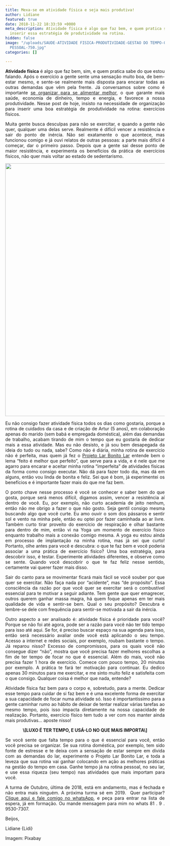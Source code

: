 ```yaml
---
title: Mexa-se em atividade física e seja mais produtiva!
author: Lidiane
featured: true
date: 2018-11-22 18:33:59 +0000
meta_description: Atividade física é algo que faz bem, e quem pratica sabe. Veja como
  inserir essa estratégia de produtividade na rotina.
hidden: false
image: "/uploads/SAUDE-ATIVIDADE FISICA-PRODUTIVIDADE-GESTAO DO TEMPO-ORGANIZACAO
  PESSOAL-750.jpg"
categories: []

---
```

<p align="justify"><strong>Atividade física</strong> é algo que faz bem, sim, e quem pratica sabe do que estou falando. Após o exercício a gente sente uma sensação muito boa, de bem-estar mesmo, e sente-se realmente mais disposta para encarar todas as outras demandas que vêm pela frente. Já conversamos sobre como é importante <a href="[http://www.trololodemulher.com.br/2018/10/10/produtividade-6/](http://www.trololodemulher.com.br/2018/10/10/produtividade-6/ "http://www.trololodemulher.com.br/2018/10/10/produtividade-6/")" target="_blank" rel="noopener">se organizar para se alimentar melhor</a>, o que garante mais saúde, economia de dinheiro, tempo e energia, e favorece a nossa produtividade. Nesse post de hoje, insisto na necessidade de organização para inserir uma boa estratégia de produtividade na rotina: exercícios físicos.</p>

<p align="justify">Muita gente busca desculpas para não se exercitar, e quando a gente não quer, qualquer uma delas serve. Realmente é difícil vencer a resistência e sair do ponto de inércia. Não sei exatamente o que acontece, mas funcionou comigo e já ouvi relatos de outras pessoas: a parte mais difícil é começar, dar o primeiro passo. Depois que a gente sai desse ponto de maior resistência, e experimenta os benefícios da prática de exercícios físicos, não quer mais voltar ao estado de sedentarismo.</p>

<p align="center"><img class="alignnone size-full wp-image-14728" src="[http://www.trololodemulher.com.br/blog/wp-content/uploads/2018/10/ATIVIDADE-F](http://www.trololodemulher.com.br/blog/wp-content/uploads/2018/10/ATIVIDADE-F "http://www.trololodemulher.com.br/blog/wp-content/uploads/2018/10/ATIVIDADE-F")ÍSICA-EXERCICIO-FISICO-SAUDE-BEM-ESTAR-PRODUTIVIDADE-GESTAO-DO-TEMPO-ORGANIZACAO-PESSOAL-BEM-VIVER-BLOG.jpg" alt="" width="800" height="800" /></p>

<p align="justify">Eu não consigo fazer atividade física todos os dias como gostaria, porque a rotina de cuidados da casa e de criação de Artur (5 anos), em colaboração apenas do marido (sem babá e empregada doméstica), além das demandas de trabalho, acabam tirando de mim o tempo que eu gostaria de dedicar mais a essa atividade. Mas eu não desisto, e já sou bem desapegada da ideia do tudo ou nada, sabe? Como não é diária, minha rotina de exercício não é perfeita, mas quem já fez o <a href="[http://www.trololodemulher.com.br/projeto-lar-bonito-lar/](http://www.trololodemulher.com.br/projeto-lar-bonito-lar/ "http://www.trololodemulher.com.br/projeto-lar-bonito-lar/")" target="_blank" rel="noopener">Projeto Lar Bonito Lar</a> entende bem o lema “feito é melhor que perfeito”, que serve para a vida, e é nele que me agarro para encarar e aceitar minha rotina “imperfeita” de atividades físicas da forma como consigo executar. Não dá para fazer todo dia, mas dá em alguns, então vou linda de bonita e feliz. Sei que é bom, já experimentei os benefícios e é importante fazer mais do que me faz bem.</p>

<p align="justify">O ponto chave nesse processo é você se conhecer e saber bem do que gosta, porque será menos difícil, digamos assim, vencer a resistência aí dentro de você. Eu, por exemplo, não curto academia de jeito nenhum, então não me obrigo a fazer o que não gosto. Seja gentil consigo mesma buscando algo que você curte. Eu amo ouvir o som dos pássaros e sentir sol e vento na minha pele, então eu optei por fazer caminhada ao ar livre. Também curto tirar proveito do exercício de respiração e olhar bastante para dentro de mim, então vi na Yoga um momento de exercício físico enquanto trabalho mais a conexão comigo mesma. A yoga eu estou ainda em processo de implantação na minha rotina, mas já sei que curto! Portanto, olhe antes para você e descubra: o que te faz bem e você poderia associar a uma prática de exercício físico? Uma boa estratégia, para descobrir isso, é testar. Experimente atividades diferentes, e observe como se sente. Quando você descobrir o que te faz feliz nesse sentido, certamente vai querer fazer mais disso.</p>

<p align="justify">Sair do canto para se movimentar ficará mais fácil se você souber por que quer se exercitar. Não faça nada por “acidente”, mas “de propósito”. Essa consciência da razão por que você quer se exercitar será o combustível essencial para te motivar a seguir adiante. Tem gente que quer emagrecer, outros querem ganhar massa magra, há quem foque apenas em ter mais qualidade de vida e sentir-se bem. Qual o seu propósito? Descubra e lembre-se dele com frequência para sentir-se motivada a sair da inércia.</p>

<p align="justify">Outro aspecto a ser analisado é: atividade física é prioridade para você? Porque se não foi até agora, pode ser a razão para você não ter tido tempo para isso até aqui. Se for, é preciso buscar espaço na sua agenda para isso, então será necessário avaliar onde você está aplicando o seu tempo. Acesso a internet e redes sociais, por exemplo, roubam bastante o tempo. Já reparou nisso? Excesso de compromissos, para os quais você não consegue dizer “não”, mostra que você precisa fazer melhores escolhas a fim de ter tempo de focar no que é essencial. Além do mais, você não precisa fazer 1 hora de exercício. Comece com pouco tempo, 20 minutos por exemplo. A prática te fará ter motivação para continuar. Eu dedico apenas 30 minutos para me exercitar, e me sinto muito feliz e satisfeita com o que consigo. Qualquer coisa é melhor que nada, entende?</p>

<p align="justify">Atividade física faz bem para o corpo e, sobretudo, para a mente. Dedicar esse tempo para cuidar de si faz bem e é uma excelente forma de exercitar a sua capacidade de focar numa atividade só. Isso é importantíssimo para a gente caminhar rumo ao hábito de deixar de tentar realizar várias tarefas ao mesmo tempo, pois isso impacta diretamente na nossa capacidade de realização. Portanto, exercício físico tem tudo a ver com nos manter ainda mais produtivas… aposte nisso!</p>

<p align="center"><strong>\[LUXO É TER TEMPO, E USÁ-LO NO QUE MAIS IMPORTA\]</strong></p>

<p align="justify">Se você sente que falta tempo para o que é essencial para você, então você precisa se organizar. Se sua rotina doméstica, por exemplo, tem sido fonte de estresse e te deixa com a sensação de estar sempre em dívida com as demandas do lar, experimente o Projeto Lar Bonito Lar, e toda a leveza que sua rotina vai ganhar colocando em ação as melhores práticas na gestão do tempo em casa. Ganhe tempo já na rotina pessoal, no seu lar, e use essa riqueza (seu tempo) nas atividades que mais importam para você.</p>

<p align="justify">A turma de Outubro, última de 2018, está em andamento, mas é fechada e não entra mais ninguém. A próxima turma sé em 2019.  Quer participar? <a href="[https://bit.ly/2Ldn0bt](https://bit.ly/2Ldn0bt "https://bit.ly/2Ldn0bt")" target="_blank" rel="noopener">Clique aqui e fale comigo no whatsApp</a>, e peça para entrar na lista de espera, já em formação. Ou mande mensagem para mim no whats 81 . 9 . 9530-7307.</p>

<p align="justify">Beijos,</p>

<p align="justify">Lidiane {Lidi}</p>

<p align="justify">Imagem: Pixabay</p>

